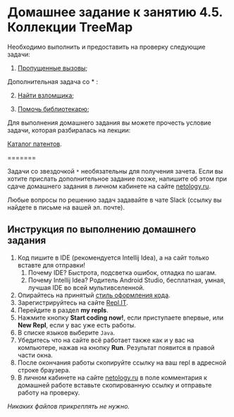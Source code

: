 # Домашнее задание к занятию 4.5. Коллекции TreeMap

Необходимо выполнить и предоставить на проверку следующие задачи:

1. [Пропущенные вызовы](4.5.1);	

Дополнительная задача со * :

2. [Найти взломщика](4.5.2);

3. [Помочь библиотекарю](4.5.3);

Для выполнения домашнего задания вы можете прочесть условие задачи, которая разбиралась на лекции:

[Каталог патентов](4.5.4).

=======

Задачи со звездочкой `*` необязательны для получения зачета.
Если вы хотите прислать дополнительное задание позже, напишите об этом при сдаче домашнего задания в личном кабинете на сайте [netology.ru](https://netology.ru).

Любые вопросы по решению задач задавайте в чате Slack (ссылку вы найдете в письме на вашей эл. почте).

## Инструкция по выполнению домашнего задания

1. Код пишите в IDE (рекомендуется Intellij Idea), а на сайт только вставте для отправки!
    1. Почему IDE? Быстрота, подсветка ошибок, отладка по шагам.
    2. Почему Intellij Idea? Родитель Android Studio, бесплатная, умная, лучшая IDE во всей мультивселенной.
3. Опирайтесь на принятый [стиль оформления кода](https://github.com/netology-code/codestyle/blob/master/java/README.md).
4. Зарегистрируйтесь на сайте [Repl.IT](http://repl.it/).
5. Перейдите в раздел **my repls**.
6. Нажмите кнопку **Start coding now!**, если приступаете впервые, или **New Repl**, если у вас уже есть работы.
7. В списке языков выберите `Java`.
8. Убедитесь что на сайте всё работает также как и у вас на компьютере, нажав на кнопку **Run**. Результат появится в правой части окна.
9. После окончания работы скопируйте ссылку на ваш repl в адресной строке браузера.
10. В личном кабинете на сайте [netology.ru](http://netology.ru/) в поле комментария к домашней работе вставьте скопированную ссылку и отправьте работу на проверку.

*Никаких файлов прикреплять не нужно.*
